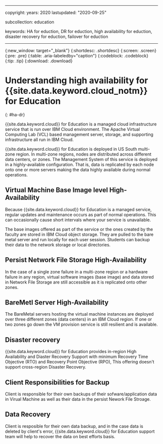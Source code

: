 
---

copyright:
  years: 2020
lastupdated: "2020-09-25"

subcollection: education

keywords: HA for eduction, DR for eduction, high availability for eduction, disaster recovery for eduction, failover for eduction

---

{:new_window: target="_blank"}
{:shortdesc: .shortdesc}
{:screen: .screen}
{:pre: .pre}
{:table: .aria-labeledby="caption"}
{:codeblock: .codeblock}
{:tip: .tip}
{:download: .download}

# Understanding high availability for {{site.data.keyword.cloud_notm}} for Education
{: #ha-dr}

 {{site.data.keyword.cloud}} for Education is a managed cloud infrastructure service that is run over IBM Cloud environment. The Apache Virtual Computing Lab (VCL) based management server, storage, and supporting infrastructure all run in IBM Cloud.

{{site.data.keyword.cloud}} for Education is deployed in US South multi-zone region. In multi-zone regions, nodes are distributed across different data centers, or zones. The Management System of this service is deployed in a highly-available configuration. That is, data is replicated by each node onto one or more servers making the data highly available during normal operations.

## Virtual Machine Base Image level High-Availability

Because {{site.data.keyword.cloud}} for Education is a managed service, regular updates and maintenance occurs as part of normal operations. This can occasionally cause short intervals where your service is unavailable.

The base images offered as part of the service or the ones created by the faculty are stored in IBM Cloud object storage. They are pulled to the bare metal server and run locally for each user session. Students can backup their data to the network storage or local directories. 

## Persist Network File Storage High-Availability

In the case of a single zone failure in a multi-zone region or a hardware failure in any region, virtual software images (base image) and data stored in Network File Storage are still accessible as it is replicated onto other zones.

## BareMetl Server High-Availability

The BareMetal servers hosting the virtual machine instances are deployed over three different zones (data centers) in an IBM Cloud region. If one or two zones go down the VM provision service is still resilient and is available. 


## Disaster recovery

{{site.data.keyword.cloud}} for Education provides in-region High Availability and Diaster Recovery Support with minimum Recovery Time Objective (RTO) and Recovery Point Objective (RPO), This offering doesn't support cross-region Disaster Recovery. 

## Client Responsibilities for Backup

Client is responsible for their own backups of their sofware/application data in Virual Machine as well as their data in the persist Nework File Stroage. 

## Data Recovery

Client is resposible for their own data backup, and in the case data is deleted by client's error, {{site.data.keyword.cloud}} for Education support team will help to recover the data on best efforts basis. 
 
